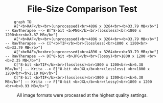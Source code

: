 <div align="center"><h1>File-Size Comparison Test</h1></div>

```mermaid 
    graph TD
    A["<b>RAF</b><br>(unprocessed)<br>4896 x 3264<br><b>33.79 MB</b>"] -- RawTherapee --> B["8-bit <b>PNG</b><br>(lossless)<br>1800 x 1200<br><b>3.87 MB</b>"]
    A["<b>RAF</b><br>(unprocessed)<br>4896 x 3264<br><b>33.79 MB</b>"] -- RawTherapee --> C["<b>TIF</b><br>(lossless)<br>1800 x 1200<br><b>33.79 MB</b>"]
    A["<b>RAF</b><br>(unprocessed)<br>4896 x 3264<br><b>33.79 MB</b>"] -- RawTherapee --> D["8-bit <b>JPG</b><br>(lossy)<br>1800 x 1200 <br><b>2.35 MB</b>"]
    C["8-bit <b>TIF</b><br>(lossless)<br>1800 x 1200<br><b>6.38 MB</b>"] -- Krita --> E["8-bit <b>JXL</b><br>(lossless) <br>1800 x 1200<br><b>2.19 MB</b>"]
    C["8-bit <b>TIF</b><br>(lossless)<br>1800 x 1200<br><b>6.38 MB</b>"] -- Krita --> F["8-bit <b>JXL</b><br>(lossy)<br>1800 x 1200 <br><b>0.93 MB</b>"]
```

<div align="center">All image formats were processed at the highest quality settings.</div>
